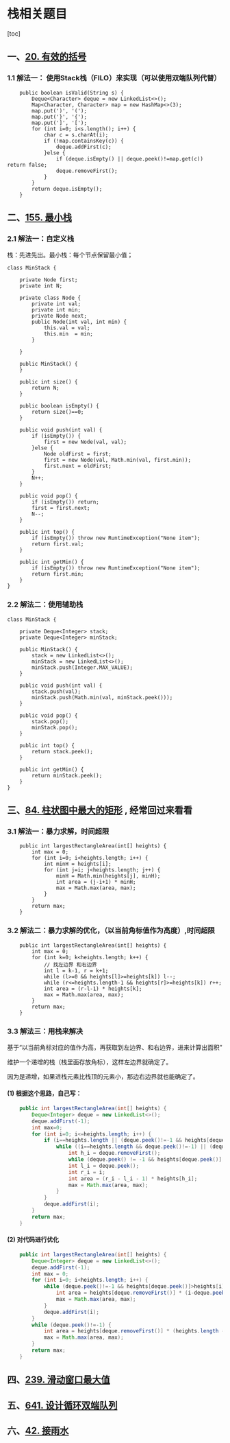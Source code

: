 # 栈相关题目

[toc]

## 一、[20. 有效的括号](https://leetcode-cn.com/problems/valid-parentheses/)

### 1.1 解法一： 使用Stack栈（FILO）来实现（可以使用双端队列代替）

```
    public boolean isValid(String s) {
        Deque<Character> deque = new LinkedList<>();
        Map<Character, Character> map = new HashMap<>(3);
        map.put(')', '(');
        map.put('}', '{');
        map.put(']', '[');
        for (int i=0; i<s.length(); i++) {
            char c = s.charAt(i);
            if (!map.containsKey(c)) {
                deque.addFirst(c);
            }else {
                if (deque.isEmpty() || deque.peek()!=map.get(c)) return false;
                deque.removeFirst();
            }
        }
        return deque.isEmpty();
    }
```



## 二、[155. 最小栈](https://leetcode-cn.com/problems/min-stack/)

###  2.1 解法一：自定义栈

栈：先进先出。最小栈：每个节点保留最小值；

````
class MinStack {

    private Node first;
    private int N;

    private class Node {
        private int val;
        private int min;
        private Node next;
        public Node(int val, int min) {
            this.val = val;
            this.min  = min;
        }

    }

    public MinStack() {
    }

    public int size() {
        return N;
    }

    public boolean isEmpty() {
        return size()==0;
    }
    
    public void push(int val) {
        if (isEmpty()) {
            first = new Node(val, val);
        }else {
            Node oldFirst = first;
            first = new Node(val, Math.min(val, first.min));
            first.next = oldFirst;
        }
        N++;
    }
    
    public void pop() {
        if (isEmpty()) return;
        first = first.next;
        N--;
    }
    
    public int top() {
        if (isEmpty()) throw new RuntimeException("None item");
        return first.val;
    }
    
    public int getMin() {
        if (isEmpty()) throw new RuntimeException("None item");
        return first.min;
    }
}
````

### 2.2 解法二：使用辅助栈

```
class MinStack {

    private Deque<Integer> stack;
    private Deque<Integer> minStack;

    public MinStack() {
        stack = new LinkedList<>();
        minStack = new LinkedList<>();
        minStack.push(Integer.MAX_VALUE);
    }
    
    public void push(int val) {
        stack.push(val);
        minStack.push(Math.min(val, minStack.peek()));
    }
    
    public void pop() {
        stack.pop();
        minStack.pop();
    }
    
    public int top() {
        return stack.peek();
    }
    
    public int getMin() {
        return minStack.peek();
    }
}
```

## 三、[84. 柱状图中最大的矩形](https://leetcode-cn.com/problems/largest-rectangle-in-histogram/) , 经常回过来看看

### 3.1 解法一：暴力求解，时间超限

```
    public int largestRectangleArea(int[] heights) {
        int max = 0;
        for (int i=0; i<heights.length; i++) {
            int minH = heights[i];
            for (int j=i; j<heights.length; j++) {
                minH = Math.min(heights[j], minH);
                int area = (j-i+1) * minH;
                max = Math.max(area, max);
            }
        }
        return max;
    }
```

### 3.2 解法二：暴力求解的优化，（以当前角标值作为高度）,时间超限

```
    public int largestRectangleArea(int[] heights) {
        int max = 0;
        for (int k=0; k<heights.length; k++) {
            // 找左边界 和右边界
            int l = k-1, r = k+1;
            while (l>=0 && heights[l]>=heights[k]) l--;
            while (r<=heights.length-1 && heights[r]>=heights[k]) r++;
            int area = (r-l-1) * heights[k];
            max = Math.max(area, max);
        }
        return max;
    }
```

### 3.3 解法三：用栈来解决

基于“以当前角标对应的值作为高，再获取到左边界、和右边界，进来计算出面积”

维护一个递增的栈（栈里面存放角标），这样左边界就确定了。

因为是递增，如果进栈元素比栈顶的元素小，那边右边界就也能确定了。

#### (1) 根据这个思路，自己写：

 ```java
     public int largestRectangleArea(int[] heights) {
         Deque<Integer> deque = new LinkedList<>();
         deque.addFirst(-1);
         int max=0;
         for (int i=0; i<=heights.length; i++) {
             if (i==heights.length || (deque.peek()!=-1 && heights[deque.peek()]>heights[i])){
                 while ((i==heights.length && deque.peek()!=-1) || (deque.peek()!=-1 && heights[deque.peek()]>heights[i])) {
                     int h_i = deque.removeFirst();
                     while (deque.peek() != -1 && heights[deque.peek()] == heights[h_i]) h_i = deque.removeFirst();
                     int l_i = deque.peek();
                     int r_i = i;
                     int area = (r_i - l_i - 1) * heights[h_i];
                     max = Math.max(area, max);
                 }
             }
             deque.addFirst(i);
         }
         return max;
     }
 ```

#### (2) 对代码进行优化

```java
    public int largestRectangleArea(int[] heights) {
        Deque<Integer> deque = new LinkedList<>();
        deque.addFirst(-1);
        int max = 0;
        for (int i=0; i<heights.length; i++) {
            while (deque.peek()!=-1 && heights[deque.peek()]>heights[i]) {
                int area = heights[deque.removeFirst()] * (i-deque.peek()-1);
                max = Math.max(area, max);
            }
            deque.addFirst(i);
        }
        while (deque.peek()!=-1) {
            int area = heights[deque.removeFirst()] * (heights.length - deque.peek()-1);
            max = Math.max(area, max);
        }
        return max;
    }
```

## 四、[239. 滑动窗口最大值](https://leetcode-cn.com/problems/sliding-window-maximum/)



## 五、[641. 设计循环双端队列](https://leetcode-cn.com/problems/design-circular-deque/)

## 六、[42. 接雨水](https://leetcode-cn.com/problems/trapping-rain-water/)



